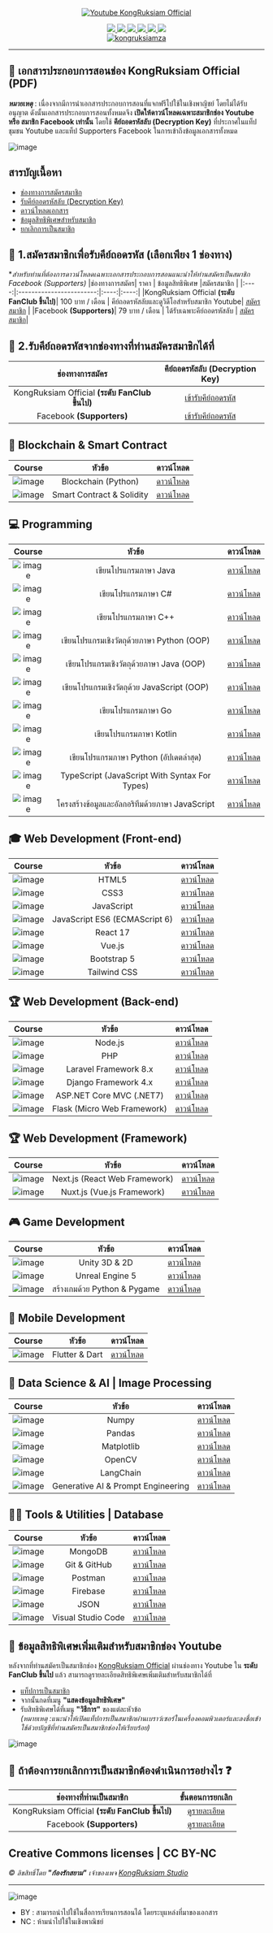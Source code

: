 <div id="badges" align="center">

  [![Youtube KongRuksiam Official](https://youtube-stats-card.vercel.app/api?channelid=UCQ1r_4x-P-fETLIU4pqf98w&theme=dark&layout=extruded)](https://www.youtube.com/@KongRuksiamOfficial)

  <a href="https://www.facebook.com/KongRuksiamTutorial" target="_blank">
    <img src="https://img.shields.io/badge/Facebook-1877F2?style=for-the-badge&logo=facebook&logoColor=white"/>
  </a>
    <a href="https://www.udemy.com/user/kong-ruksiam/" target="_blank">
    <img src="https://img.shields.io/badge/Udemy-A435F0?style=for-the-badge&logo=Udemy&logoColor=white"/>
  </a>
    <a href="https://www.youtube.com/@KongRuksiamOfficial/store" target="_blank">
    <img src="https://img.shields.io/badge/Shopee-EE4D2D?style=for-the-badge&logo=Shopee&logoColor=white"/>
  </a>
  <a href="https://medium.com/@kongruksiam" target="_blank">
    <img src="https://img.shields.io/badge/Medium-12100E?style=for-the-badge&logo=medium&logoColor=white"/>
  </a>
  <a href="https://codepen.io/kongruksiamstudio" target="_blank">
    <img src="https://img.shields.io/badge/Codepen-000000?style=for-the-badge&logo=codepen&logoColor=white"/>
  </a>
  <a href="https://www.tiktok.com/@kongruksiamstudio" target="_blank">
    <img src="https://img.shields.io/badge/TikTok-000000?style=for-the-badge&logo=tiktok&logoColor=white"/>
  </a>
  <br>
  <a href="https://github.com/kongruksiamza">
    <img src="https://komarev.com/ghpvc/?username=kongruksiamza&style=flat-square&color=blue" alt="kongruksiamza"/>
  </a>
</div>

---

## 📖 เอกสารประกอบการสอนช่อง KongRuksiam Official (PDF)
**_หมายเหตุ_** : เนื่องจากมีการนำเอกสารประกอบการสอนที่แจกฟรีไปใช้ในเชิงพาญิชย์ โดยไม่ได้รับอนุญาต ดังนั้นเอกสารประกอบการสอนทั้งหมดจึง 
**เปิดให้ดาวน์โหลดเฉพาะสมาชิกช่อง Youtube หรือ สมาชิก Facebook เท่านั้น** โดยใช้ **คีย์ถอดรหัสลับ (Decryption Key)** 
ที่ประกาศในแท็ปชุมชน Youtube และแท็ป Supporters Facebook ในการเข้าถึงข้อมูลเอกสารทั้งหมด

![image](https://github.com/kongruksiamza/programmer-class-room/blob/main/poster-update.png?raw=true)

## สารบัญเนื้อหา
- [ช่องทางการสมัครสมาชิก](#-1สมัครสมาชิกเพื่อรับคีย์ถอดรหัส-เลือกเพียง-1-ช่องทาง)
- [รับคีย์ถอดรหัสลับ (Decryption Key)](#-2รับคีย์ถอดรหัสจากช่องทางที่ท่านสมัครสมาชิกได้ที่)
- [ดาวน์โหลดเอกสาร](#-blockchain--smart-contract)
- [ข้อมูลสิทธิพิเศษสำหรับสมาชิก](#-ข้อมูลสิทธิพิเศษเพิ่มเติมสำหรับสมาชิกช่อง-youtube)
- [ยกเลิกการเป็นสมาชิก](#-ถ้าต้องการยกเลิกการเป็นสมาชิกต้องดำเนินการอย่างไร-)

## 🔑 1.สมัครสมาชิกเพื่อรับคีย์ถอดรหัส (เลือกเพียง 1 ช่องทาง)
**สำหรับท่านที่ต้องการดาวน์โหลดเฉพาะเอกสารประกอบการสอนแนะนำให้ท่านสมัครเป็นสมาชิก Facebook (Supporters)*
|ช่องทางการสมัคร| ราคา | ข้อมูลสิทธิพิเศษ |สมัครสมาชิก |
|:----:|:------------------------:|:----:|:----:|
|KongRuksiam Official **(ระดับ FanClub ขึ้นไป)**|  100 บาท / เดือน | คีย์ถอดรหัสลับและดูวิดีโอสำหรับสมาชิก Youtube| [สมัครสมาชิก](https://www.youtube.com/channel/UCQ1r_4x-P-fETLIU4pqf98w/join) |
|Facebook **(Supporters)**|    79 บาท / เดือน       | ได้รับเฉพาะคีย์ถอดรหัสลับ | [สมัครสมาชิก](https://www.facebook.com/KongRuksiamTutorial/subscribe/)|

## 🔑 2.รับคีย์ถอดรหัสจากช่องทางที่ท่านสมัครสมาชิกได้ที่
|ช่องทางการสมัคร|คีย์ถอดรหัสลับ (Decryption Key)|
|:----:|:----:|
|KongRuksiam Official **(ระดับ FanClub ขึ้นไป)**|[เข้ารับคีย์ถอดรหัส](https://www.youtube.com/post/UgkxuHBM_m8y1tzfums48iV9w6uHMg7Flsi9) |
|Facebook **(Supporters)**|[เข้ารับคีย์ถอดรหัส](https://www.facebook.com/KongRuksiamTutorial/posts/639844884909083)|

## 🔏 Blockchain & Smart Contract
|Course| หัวข้อ | ดาวน์โหลด |
|:----:|:------------------------:|:----:|
|![image](https://skillicons.dev/icons?i=python)|   Blockchain (Python)        | [ดาวน์โหลด](https://mega.nz/folder/rGg0USIa) |
|![image](https://skillicons.dev/icons?i=solidity)|   Smart Contract & Solidity       | [ดาวน์โหลด](https://mega.nz/folder/rGg0USIa) |
  
## 💻 Programming
|Course| หัวข้อ | ดาวน์โหลด |
|:----:|:------------------------:|:----:|
|![image](https://skillicons.dev/icons?i=java)|   เขียนโปรแกรมภาษา Java        | [ดาวน์โหลด](https://mega.nz/folder/rGg0USIa) |
|![image](https://skillicons.dev/icons?i=cs)|   เขียนโปรแกรมภาษา C#       | [ดาวน์โหลด](https://mega.nz/folder/rGg0USIa) |
|![image](https://skillicons.dev/icons?i=cpp)|   เขียนโปรแกรมภาษา C++       | [ดาวน์โหลด](https://mega.nz/folder/rGg0USIa) |
|![image](https://skillicons.dev/icons?i=python)|   เขียนโปรแกรมเชิงวัตถุด้วยภาษา Python (OOP)       | [ดาวน์โหลด](https://mega.nz/folder/rGg0USIa) |
|![image](https://skillicons.dev/icons?i=java)|   เขียนโปรแกรมเชิงวัตถุด้วยภาษา Java (OOP)       | [ดาวน์โหลด](https://mega.nz/folder/rGg0USIa) |
|![image](https://skillicons.dev/icons?i=js)|   เขียนโปรแกรมเชิงวัตถุด้วย JavaScript (OOP)       | [ดาวน์โหลด](https://mega.nz/folder/rGg0USIa) |
|![image](https://skillicons.dev/icons?i=go)|   เขียนโปรแกรมภาษา Go       | [ดาวน์โหลด](https://mega.nz/folder/rGg0USIa) |
|![image](https://skillicons.dev/icons?i=kotlin)|   เขียนโปรแกรมภาษา Kotlin       | [ดาวน์โหลด](https://mega.nz/folder/rGg0USIa) |
|![image](https://skillicons.dev/icons?i=python)|   เขียนโปรแกรมภาษา Python (อัปเดตล่าสุด)       | [ดาวน์โหลด](https://mega.nz/folder/rGg0USIa) |
|![image](https://skillicons.dev/icons?i=ts)|   TypeScript (JavaScript With Syntax For Types)       | [ดาวน์โหลด](https://mega.nz/folder/rGg0USIa) |
|![image](https://skillicons.dev/icons?i=js)|   โครงสร้างข้อมูลและอัลกอริทึมด้วยภาษา JavaScript        | [ดาวน์โหลด](https://mega.nz/folder/rGg0USIa) |
  
## 🎓 Web Development (Front-end)
|Course| หัวข้อ | ดาวน์โหลด |
|:----:|:------------------------:|:----:|
|![image](https://skillicons.dev/icons?i=html)|   HTML5        | [ดาวน์โหลด](https://mega.nz/folder/rGg0USIa) |
|![image](https://skillicons.dev/icons?i=css)|   CSS3       | [ดาวน์โหลด](https://mega.nz/folder/rGg0USIa) |
|![image](https://skillicons.dev/icons?i=js)|   JavaScript       | [ดาวน์โหลด](https://mega.nz/folder/rGg0USIa) |
|![image](https://skillicons.dev/icons?i=js)|   JavaScript ES6 (ECMAScript 6)       | [ดาวน์โหลด](https://mega.nz/folder/rGg0USIa) |
|![image](https://skillicons.dev/icons?i=react)|   React 17       | [ดาวน์โหลด](https://mega.nz/folder/rGg0USIa) |
|![image](https://skillicons.dev/icons?i=vue)|   Vue.js       | [ดาวน์โหลด](https://mega.nz/folder/rGg0USIa) |
|![image](https://skillicons.dev/icons?i=bootstrap)|   Bootstrap 5       | [ดาวน์โหลด](https://mega.nz/folder/rGg0USIa) |
|![image](https://skillicons.dev/icons?i=tailwind)|   Tailwind CSS       | [ดาวน์โหลด](https://mega.nz/folder/rGg0USIa) |

## 🏆 Web Development (Back-end)
|Course| หัวข้อ | ดาวน์โหลด |
|:----:|:------------------------:|:----:|
|![image](https://skillicons.dev/icons?i=nodejs)|   Node.js        | [ดาวน์โหลด](https://mega.nz/folder/rGg0USIa) |
|![image](https://skillicons.dev/icons?i=php)|   PHP       | [ดาวน์โหลด](https://mega.nz/folder/rGg0USIa) |
|![image](https://skillicons.dev/icons?i=laravel)|   Laravel Framework 8.x       | [ดาวน์โหลด](https://mega.nz/folder/rGg0USIa) |
|![image](https://skillicons.dev/icons?i=django)|   Django Framework 4.x       | [ดาวน์โหลด](https://mega.nz/folder/rGg0USIa) |
|![image](https://skillicons.dev/icons?i=dotnet)|   ASP.NET Core MVC (.NET7)       | [ดาวน์โหลด](https://mega.nz/folder/rGg0USIa) |
|![image](https://skillicons.dev/icons?i=flask)|   Flask (Micro Web Framework)       | [ดาวน์โหลด](https://mega.nz/folder/rGg0USIa) |

## 🏆 Web Development (Framework)
|Course| หัวข้อ | ดาวน์โหลด |
|:----:|:------------------------:|:----:|
|![image](https://skillicons.dev/icons?i=nextjs)|   Next.js (React Web Framework)        | [ดาวน์โหลด](https://mega.nz/folder/rGg0USIa) |
|![image](https://skillicons.dev/icons?i=nuxtjs)|   Nuxt.js (Vue.js Framework)       | [ดาวน์โหลด](https://mega.nz/folder/rGg0USIa) |

## 🎮 Game Development
|Course| หัวข้อ | ดาวน์โหลด |
|:----:|:------------------------:|:----:|
|![image](https://skillicons.dev/icons?i=unity)|   Unity 3D & 2D        | [ดาวน์โหลด](https://mega.nz/folder/rGg0USIa) |
|![image](https://skillicons.dev/icons?i=unreal)|   Unreal Engine 5       | [ดาวน์โหลด](https://mega.nz/folder/rGg0USIa) |
|![image](https://skillicons.dev/icons?i=python)|   สร้างเกมด้วย Python & Pygame       | [ดาวน์โหลด](https://mega.nz/folder/rGg0USIa) |


## 📱 Mobile Development
|Course| หัวข้อ | ดาวน์โหลด |
|:----:|:------------------------:|:----:|
|![image](https://skillicons.dev/icons?i=flutter)|   Flutter & Dart        | [ดาวน์โหลด](https://mega.nz/folder/rGg0USIa) |


## 🤖 Data Science & AI | Image Processing
|Course| หัวข้อ | ดาวน์โหลด |
|:----:|:------------------------:|:----:|
|![image](https://github.com/devicons/devicon/blob/master/icons/numpy/numpy-original.svg)|   Numpy        | [ดาวน์โหลด](https://mega.nz/folder/rGg0USIa) |
|![image](https://github.com/devicons/devicon/blob/master/icons/pandas/pandas-original-wordmark.svg)|   Pandas       | [ดาวน์โหลด](https://mega.nz/folder/rGg0USIa) |
|![image](https://github.com/devicons/devicon/blob/master/icons/matplotlib/matplotlib-original.svg)|   Matplotlib       | [ดาวน์โหลด](https://mega.nz/folder/rGg0USIa) |
|![image](https://skillicons.dev/icons?i=opencv)|   OpenCV        | [ดาวน์โหลด](https://mega.nz/folder/rGg0USIa) |
|![image](https://github.com/kongruksiamza/ebook-for-education/blob/main/assets/langchain25-ud.svg)|   LangChain       | [ดาวน์โหลด](https://mega.nz/folder/rGg0USIa) |
|![image](https://github.com/kongruksiamza/ebook-for-education/blob/main/assets/ChatGPT50.svg)|   Generative AI & Prompt Engineering       | [ดาวน์โหลด](https://mega.nz/folder/rGg0USIa) |

## 👨‍💻 Tools & Utilities | Database
|Course| หัวข้อ | ดาวน์โหลด |
|:----:|:------------------------:|:----:|
|![image](https://skillicons.dev/icons?i=mongodb)|   MongoDB        | [ดาวน์โหลด](https://mega.nz/folder/rGg0USIa) |
|![image](https://skillicons.dev/icons?i=git)|   Git & GitHub        | [ดาวน์โหลด](https://mega.nz/folder/rGg0USIa) |
|![image](https://skillicons.dev/icons?i=postman)|   Postman       | [ดาวน์โหลด](https://mega.nz/folder/rGg0USIa) |
|![image](https://skillicons.dev/icons?i=firebase)|   Firebase       | [ดาวน์โหลด](https://mega.nz/folder/rGg0USIa) |
|![image](https://github.com/devicons/devicon/blob/master/icons/json/json-original.svg)|   JSON       | [ดาวน์โหลด](https://mega.nz/folder/rGg0USIa) |
|![image](https://skillicons.dev/icons?i=vscode)|   Visual Studio Code       | [ดาวน์โหลด](https://mega.nz/folder/rGg0USIa) |

## 🎁 ข้อมูลสิทธิพิเศษเพิ่มเติมสำหรับสมาชิกช่อง Youtube
หลังจากที่ท่านสมัครเป็นสมาชิกช่อง [KongRuksiam Official](https://www.youtube.com/@KongRuksiamOfficial) ผ่านช่องทาง Youtube ใน **ระดับ FanClub ขึ้นไป** แล้ว 
สามารถดูรายละเอียดสิทธิพิเศษเพิ่มเติมสำหรับสมาชิกได้ที่ <br/>
- [แท็ปการเป็นสมาชิก](https://www.youtube.com/@KongRuksiamOfficial/membership)
- จากนั้นกดที่เมนู __"แสดงข้อมูลสิทธิพิเศษ"__
- รับสิทธิพิเศษได้ที่เมนู __"วิธีการ"__ ของแต่ละหัวข้อ <br/>
 _(หมายเหตุ :แนะนำให้เปิดแท็ปการเป็นสมาชิกผ่านเบราว์เซอร์ในเครื่องคอมพิวเตอร์และลงชื่อเข้าใช้ด้วยบัญชีที่ท่านสมัครเป็นสมาชิกช่องให้เรียบร้อย)_ <br/>
 
![image](https://github.com/kongruksiamza/programmer-class-room/blob/main/description-official.png)

## 👋 ถ้าต้องการยกเลิกการเป็นสมาชิกต้องดำเนินการอย่างไร ❓
|ช่องทางที่ท่านเป็นสมาชิก|ขั้นตอนการยกเลิก|
|:----:|:----:|
|KongRuksiam Official **(ระดับ FanClub ขึ้นไป)**|[ดูรายละเอียด](https://support.google.com/youtube/answer/6304294?hl=th) |
|Facebook **(Supporters)**|[ดูรายละเอียด](https://www.facebook.com/help/203354304659155/?helpref=uf_share)|

## Creative Commons licenses | CC BY-NC 
*©︎ ลิขสิทธิ์โดย __"ก้องรักสยาม"__ เจ้าของเพจ [KongRuksiam Studio](https://www.facebook.com/KongRuksiamTutorial)*
<hr>

![image](https://mirrors.creativecommons.org/presskit/buttons/88x31/png/by-nc.png)
- BY : สามารถนำไปใช้ในสื่อการเรียนการสอนได้ โดยระบุแหล่งที่มาของเอกสาร
- NC : ห้ามนำไปใช้ในเชิงพาณิชย์
